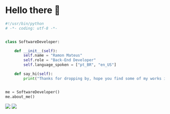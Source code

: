 # Hello there 👋

```python
#!/usr/bin/python
# -*- coding: utf-8 -*-


class SoftwareDeveloper:

    def __init__(self):
        self.name = "Ramon Mateus"
        self.role = "Back-End Developer"
        self.language_spoken = ["pt_BR", "en_US"]

    def say_hi(self):
        print("Thanks for dropping by, hope you find some of my works interesting.")


me = SoftwareDeveloper()
me.about_me()
```

<div>
  <a href="https://www.linkedin.com/in/ramon-oliveira-673871230" target="_blank"><img src="https://img.shields.io/badge/-LinkedIn-%230077B5?style=for-the-badge&logo=linkedin&logoColor=white" target="_blank"></a> 
  <a href = "mailto:ramonmateus00@gmail.com"><img src="https://img.shields.io/badge/-Gmail-%23333?style=for-the-badge&logo=gmail&logoColor=white" target="_blank"></a>
</div>
